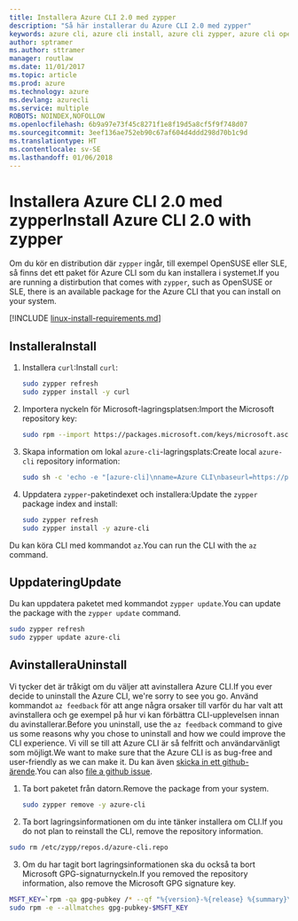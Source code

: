 ```yaml
---
title: Installera Azure CLI 2.0 med zypper
description: "Så här installerar du Azure CLI 2.0 med zypper"
keywords: azure cli, azure cli install, azure cli zypper, azure cli opensuse, azure cli sle
author: sptramer
ms.author: sttramer
manager: routlaw
ms.date: 11/01/2017
ms.topic: article
ms.prod: azure
ms.technology: azure
ms.devlang: azurecli
ms.service: multiple
ROBOTS: NOINDEX,NOFOLLOW
ms.openlocfilehash: 6b9a97e73f45c8271f1e8f19d5a8cf5f9f748d07
ms.sourcegitcommit: 3eef136ae752eb90c67af604d4ddd298d70b1c9d
ms.translationtype: HT
ms.contentlocale: sv-SE
ms.lasthandoff: 01/06/2018
---
```

# <a name="install-azure-cli-20-with-zypper"></a><span data-ttu-id="35d5e-104">Installera Azure CLI 2.0 med zypper</span><span class="sxs-lookup"><span data-stu-id="35d5e-104">Install Azure CLI 2.0 with zypper</span></span>

<span data-ttu-id="35d5e-105">Om du kör en distribution där `zypper` ingår, till exempel OpenSUSE eller SLE, så finns det ett paket för Azure CLI som du kan installera i systemet.</span><span class="sxs-lookup"><span data-stu-id="35d5e-105">If you are running a distirbution that comes with `zypper`, such as OpenSUSE or SLE, there is an available package for the Azure CLI that you can install on your system.</span></span>

[!INCLUDE [linux-install-requirements.md](includes/linux-install-requirements.md)]

## <a name="install"></a><span data-ttu-id="35d5e-106">Installera</span><span class="sxs-lookup"><span data-stu-id="35d5e-106">Install</span></span>

1. <span data-ttu-id="35d5e-107">Installera `curl`:</span><span class="sxs-lookup"><span data-stu-id="35d5e-107">Install `curl`:</span></span>

   ```bash
   sudo zypper refresh
   sudo zypper install -y curl
   ```

2. <span data-ttu-id="35d5e-108">Importera nyckeln för Microsoft-lagringsplatsen:</span><span class="sxs-lookup"><span data-stu-id="35d5e-108">Import the Microsoft repository key:</span></span>

   ```bash
   sudo rpm --import https://packages.microsoft.com/keys/microsoft.asc
   ```

3. <span data-ttu-id="35d5e-109">Skapa information om lokal `azure-cli`-lagringsplats:</span><span class="sxs-lookup"><span data-stu-id="35d5e-109">Create local `azure-cli` repository information:</span></span>

   ```bash
   sudo sh -c 'echo -e "[azure-cli]\nname=Azure CLI\nbaseurl=https://packages.microsoft.com/yumrepos/azure-cli\nenabled=1\ntype=rpm-md\ngpgcheck=1\ngpgkey=https://packages.microsoft.com/keys/microsoft.asc" > /etc/zypp/repos.d/azure-cli.repo'
   ```

4. <span data-ttu-id="35d5e-110">Uppdatera `zypper`-paketindexet och installera:</span><span class="sxs-lookup"><span data-stu-id="35d5e-110">Update the `zypper` package index and install:</span></span>

   ```bash
   sudo zypper refresh
   sudo zypper install -y azure-cli
   ```

<span data-ttu-id="35d5e-111">Du kan köra CLI med kommandot `az`.</span><span class="sxs-lookup"><span data-stu-id="35d5e-111">You can run the CLI with the `az` command.</span></span>

## <a name="update"></a><span data-ttu-id="35d5e-112">Uppdatering</span><span class="sxs-lookup"><span data-stu-id="35d5e-112">Update</span></span>

<span data-ttu-id="35d5e-113">Du kan uppdatera paketet med kommandot `zypper update`.</span><span class="sxs-lookup"><span data-stu-id="35d5e-113">You can update the package with the `zypper update` command.</span></span>

```bash
sudo zypper refresh
sudo zypper update azure-cli
```

## <a name="uninstall"></a><span data-ttu-id="35d5e-114">Avinstallera</span><span class="sxs-lookup"><span data-stu-id="35d5e-114">Uninstall</span></span>

<span data-ttu-id="35d5e-115">Vi tycker det är tråkigt om du väljer att avinstallera Azure CLI.</span><span class="sxs-lookup"><span data-stu-id="35d5e-115">If you ever decide to uninstall the Azure CLI, we're sorry to see you go.</span></span> <span data-ttu-id="35d5e-116">Använd kommandot `az feedback` för att ange några orsaker till varför du har valt att avinstallera och ge exempel på hur vi kan förbättra CLI-upplevelsen innan du avinstallerar.</span><span class="sxs-lookup"><span data-stu-id="35d5e-116">Before you uninstall, use the `az feedback` command to give us some reasons why you chose to uninstall and how we could improve the CLI experience.</span></span> <span data-ttu-id="35d5e-117">Vi vill se till att Azure CLI är så felfritt och användarvänligt som möjligt.</span><span class="sxs-lookup"><span data-stu-id="35d5e-117">We want to make sure that the Azure CLI is as bug-free and user-friendly as we can make it.</span></span> <span data-ttu-id="35d5e-118">Du kan även [skicka in ett github-ärende](https://github.com/Azure/azure-cli/issues).</span><span class="sxs-lookup"><span data-stu-id="35d5e-118">You can also [file a github issue](https://github.com/Azure/azure-cli/issues).</span></span>

1. <span data-ttu-id="35d5e-119">Ta bort paketet från datorn.</span><span class="sxs-lookup"><span data-stu-id="35d5e-119">Remove the package from your system.</span></span>

    ```bash
    sudo zypper remove -y azure-cli
    ```

2. <span data-ttu-id="35d5e-120">Ta bort lagringsinformationen om du inte tänker installera om CLI.</span><span class="sxs-lookup"><span data-stu-id="35d5e-120">If you do not plan to reinstall the CLI, remove the repository information.</span></span>

  ```bash
  sudo rm /etc/zypp/repos.d/azure-cli.repo
  ```

3. <span data-ttu-id="35d5e-121">Om du har tagit bort lagringsinformationen ska du också ta bort Microsoft GPG-signaturnyckeln.</span><span class="sxs-lookup"><span data-stu-id="35d5e-121">If you removed the repository information, also remove the Microsoft GPG signature key.</span></span>

  ```bash
  MSFT_KEY=`rpm -qa gpg-pubkey /* --qf "%{version}-%{release} %{summary}\n" | grep Microsoft | awk '{print $1}'`
  sudo rpm -e --allmatches gpg-pubkey-$MSFT_KEY
  ```


